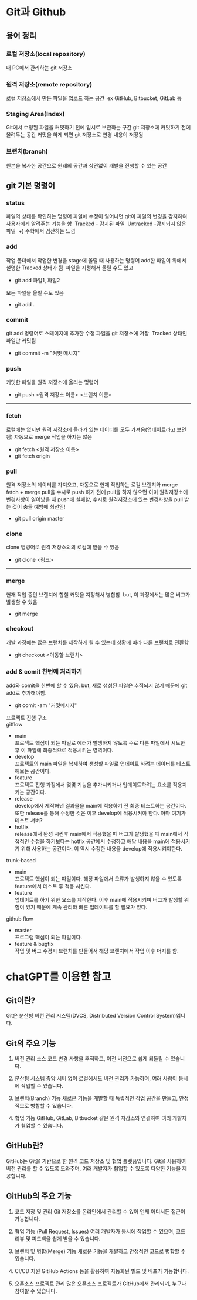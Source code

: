 # Git과 Github
## 용어 정리
### 로컬 저장소(local repository)
내 PC에서 관리하는 git 저장소

### 원격 저장소(remote repository)
로컬 저장소에서 만든 파일을 업로드 하는 공간  
ex GitHub, Bitbucket, GitLab 등

### Staging Area(Index)
Git에서 수정된 파일을 커밋하기 전에 임시로 보관하는 구간
git 저장소에 커밋하기 전에 올려두는 공간
커밋을 하게 되면 git 저장소로 변경 내용이 저장됨

### 브랜치(branch)
원본을 복사한 공간으로 원래의 공간과 상관없이 개발을 진행할 수 있는 공간

## git 기본 명령어
### status
파일의 상태를 확인하는 명령어
파일에 수정이 일어나면 git이 파일의 변경을 감지하여 사용자에게 알려주는 기능을 함  
Tracked - 감지된 파일  
Untracked -감지되지 않은 파일  
+) 수학에서 검산하는 느낌

### add
작업 폴더에서 작업한 변경을 stage에 올릴 때 사용하는 명령어
add한 파일이 위에서 설명한 Tracked 상태가 됨  
파일을 지정해서 올릴 수도 있고  
- git add 파일1, 파일2  

모든 파일을 올릴 수도 있음  
- git add .

### commit
git add 명령어로 스테이지에 추가한 수정 파일을 git 저장소에 저장  
Tracked 상태인 파일만 커밋됨
- git commit -m "커밋 메시지"

### push
커밋한 파일을 원격 저장소에 올리는 명령어
- git push <원격 저장소 이름> <브랜치 이름>


***
### fetch
로컬에는 없지만 원격 저장소에 올라가 있는 데이터를 모두 가져옴(업데이트라고 보면 됨)
자동으로 merge 작업을 하지는 않음  
- git fetch <원격 저장소 이름>  
- git fetch origin

### pull
원격 저장소의 데이터를 가져오고, 자동으로 현재 작업하는 로컬 브랜치와 merge
fetch + merge
pull을 수시로
push 하기 전에 pull을 하지 않으면 이미 원격저장소에 변경사항이 일어났을 때 push에 실패함, 수시로 원격저장소에 있는 변경사항을 pull 받는 것이 충돌 예방에 최선임!  
- git pull origin master

### clone
clone 명령어로 원격 저장소의의 로컬에 받을 수 있음
- git clone <링크>
***


### merge
현재 작업 중인 브랜치에 합칠 커밋을 지정해서 병합함  
but, 이 과정에서는 많은 버그가 발생할 수 있음  
- git merge <commit>

### checkout
개발 과정에는 많은 브랜치를 제작하게 될 수 있는데 상황에 따라 다른 브랜치로 전환함
- git checkout <이동할 브랜치>

### add & comit 한번에 처리하기
add와 comit을 한번에 할 수 있음.
but, 새로 생성된 파일은 추적되지 않기 때문에 git add로 추가해야함.
- git comit -am "커밋메시지"


프로젝트 진행 구조  
gitflow
- main  
프로젝트 핵심이 되는 파일로 에러가 발생하지 않도록 주로 다른 파일에서 시도한 후 이 파일에 최종적으로 적용시키는 영역이다.
- develop   
프로젝트의 main 파일을 복제하여 생성할 파일로 업데이트 하려는 데이터를 테스트 해보는 공간이다.
- feature  
프로젝트 진행 과정에서 몇몇 기능을 추가시키거나 업데이트하려는 요소를 적용지키는 공간이다.
- release  
develop에서 제작해낸 결과물을 main에 적용하기 전 최종 테스트하는 공간이다. 또한 release를 통해 수정한 것은 이후 develop에 적용시켜야 한다.
아마 여기가 테스트 서버?
- hotfix  
release에서 완성 시킨후 main에서 적용했을 때 버그가 발생했을 때 main에서 직접적인 수정을 하기보다는 hotfix 공간에서 수정하고 해당 내용을 main에 적용시키기 위해 사용하는 공간이다. 이 역시 수정한 내용을 develop에 적용시켜야한다. 

trunk-based  
- main  
프로젝트 핵심이 되는 파일이다. 해당 파일에서 오류가 발생하지 않을 수 있도록 feature에서 테스트 후 적용 시킨다.
- feature  
업데이트를 하기 위한 요소를 제작한다. 이후 main에 적용시키며 버그가 발생할 위험이 있기 때문에 계속 관리와 빠른 업데이트를 할 필요가 있다. 

github flow  
- master  
프로그램 핵심이 되는 파일이다.
- feature & bugfix    
작업 및 버그 수정시 브랜치를 만들어서 해당 브랜치에서 작업 이후 머지를 함. 

# chatGPT를 이용한 참고 

## Git이란?
Git은 분산형 버전 관리 시스템(DVCS, Distributed Version Control System)입니다.

## Git의 주요 기능
1. 버전 관리
소스 코드 변경 사항을 추적하고, 이전 버전으로 쉽게 되돌릴 수 있습니다.

2. 분산형 시스템
중앙 서버 없이 로컬에서도 버전 관리가 가능하며, 여러 사람이 동시에 작업할 수 있습니다.

3. 브랜치(Branch) 기능
새로운 기능을 개발할 때 독립적인 작업 공간을 만들고, 안정적으로 병합할 수 있습니다.

4. 협업 기능
GitHub, GitLab, Bitbucket 같은 원격 저장소와 연결하여 여러 개발자가 협업할 수 있습니다. 

## GitHub란?
GitHub는 Git을 기반으로 한 원격 코드 저장소 및 협업 플랫폼입니다.
Git을 사용하여 버전 관리를 할 수 있도록 도와주며, 여러 개발자가 협업할 수 있도록 다양한 기능을 제공합니다.
## GitHub의 주요 기능
1. 코드 저장 및 관리
Git 저장소를 온라인에서 관리할 수 있어 언제 어디서든 접근이 가능합니다. 

2. 협업 기능 (Pull Request, Issues)
여러 개발자가 동시에 작업할 수 있으며, 코드 리뷰 및 피드백을 쉽게 받을 수 있습니다.
3. 브랜치 및 병합(Merge) 기능
새로운 기능을 개발하고 안정적인 코드로 병합할 수 있습니다. 

4. CI/CD 지원
GitHub Actions 등을 활용하여 자동화된 빌드 및 배포가 가능합니다.
5. 오픈소스 프로젝트 관리
많은 오픈소스 프로젝트가 GitHub에서 관리되며, 누구나 참여할 수 있습니다.
